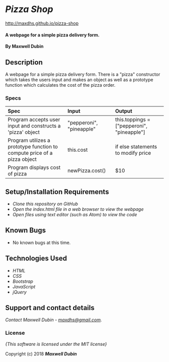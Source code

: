 # _Pizza Shop_

http://maxdhs.github.io/pizza-shop

#### A webpage for a simple pizza delivery form.

#### By **Maxwell Dubin**

## Description

A webpage for a simple pizza delivery form. There is a "pizza" constructor which takes the users input and makes an object as well as a prototype function which calculates the cost of the pizza order.

### Specs
| Spec | Input | Output |
| :-------------     | :------------- | :------------- |
| Program accepts user input and constructs a 'pizza' object |"pepperoni", "pineapple" | this.toppings = ["pepperoni", "pineapple"] |
| Program utilizes a prototype function to compute price of a pizza object | this.cost |  if else statements to modify price |
| Program displays cost of pizza| newPizza.cost() | $10  |

## Setup/Installation Requirements

* _Clone this repository on GitHub_
* _Open the index.html file in a web browser to view the webpage_
* _Open files using text editor (such as Atom) to view the code_

## Known Bugs
* No known bugs at this time.

## Technologies Used

* _HTML_
* _CSS_
* _Bootstrap_
* _JavaScript_
* _jQuery_

## Support and contact details

_Contact Maxwell Dubin - maxdhs@gmail.com._

### License

*{This software is licensed under the MIT license}*

Copyright (c) 2018 **_Maxwell Dubin_**
